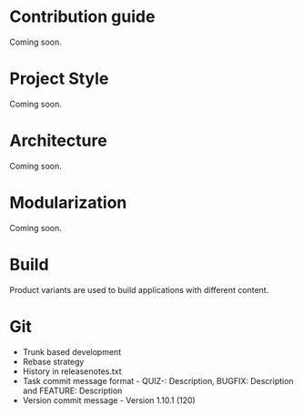 # Contribution guide

Coming soon.

# Project Style

Coming soon.

# Architecture

Coming soon.

# Modularization

Coming soon.

# Build

Product variants are used to build applications with different content.

# Git

* Trunk based development
* Rebase strategy
* History in releasenotes.txt
* Task commit message format - QUIZ-<NUM>: Description, BUGFIX: Description and FEATURE: Description
* Version commit message - Version 1.10.1 (120)
